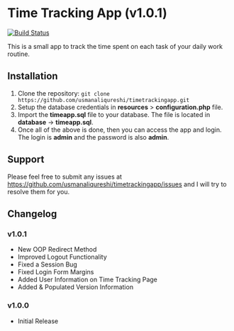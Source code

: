 # Time Tracking App (v1.0.1)
[![Build Status](https://travis-ci.org/usmanaliqureshi/timetrackingapp.svg?branch=master)](https://travis-ci.org/usmanaliqureshi/timetrackingapp)

This is a small app to track the time spent on each task of your daily work routine.

## Installation

1. Clone the repository: ```git clone https://github.com/usmanaliqureshi/timetrackingapp.git```
2. Setup the database credentials in **resources** > **configuration.php** file.
3. Import the **timeapp.sql** file to your database. The file is located in **database** -> **timeapp.sql**.
4. Once all of the above is done, then you can access the app and login. The login is **admin** and the password is also **admin**.

## Support

Please feel free to submit any issues at https://github.com/usmanaliqureshi/timetrackingapp/issues and I will try to resolve them for you.

## Changelog

### v1.0.1

- New OOP Redirect Method
- Improved Logout Functionality
- Fixed a Session Bug
- Fixed Login Form Margins
- Added User Information on Time Tracking Page
- Added & Populated Version Information

### v1.0.0

- Initial Release